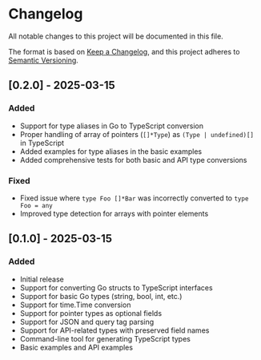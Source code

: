 # Changelog

All notable changes to this project will be documented in this file.

The format is based on [Keep a Changelog](https://keepachangelog.com/en/1.0.0/),
and this project adheres to [Semantic Versioning](https://semver.org/spec/v2.0.0.html).

## [0.2.0] - 2025-03-15

### Added
- Support for type aliases in Go to TypeScript conversion
- Proper handling of array of pointers (`[]*Type`) as `(Type | undefined)[]` in TypeScript
- Added examples for type aliases in the basic examples
- Added comprehensive tests for both basic and API type conversions

### Fixed
- Fixed issue where `type Foo []*Bar` was incorrectly converted to `type Foo = any`
- Improved type detection for arrays with pointer elements

## [0.1.0] - 2025-03-15

### Added
- Initial release
- Support for converting Go structs to TypeScript interfaces
- Support for basic Go types (string, bool, int, etc.)
- Support for time.Time conversion
- Support for pointer types as optional fields
- Support for JSON and query tag parsing
- Support for API-related types with preserved field names
- Command-line tool for generating TypeScript types
- Basic examples and API examples 